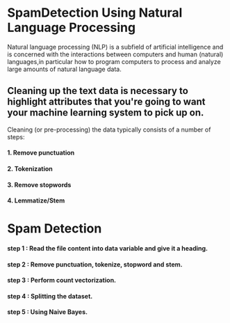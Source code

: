 # SpamDetection Using Natural Language Processing

Natural language processing (NLP) is a subfield of artificial intelligence and is concerned with the interactions between computers and human (natural) languages,in particular how to program computers to process and analyze large amounts of natural language data.


## Cleaning up the text data is necessary to highlight attributes that you're going to want your machine learning system to pick up on.

Cleaning (or pre-processing) the data typically consists of a number of steps:

#### 1. Remove punctuation
#### 2. Tokenization
#### 3. Remove stopwords
#### 4. Lemmatize/Stem


# Spam Detection

#### step 1 : Read the file content into data variable and give it a heading.

#### step 2 : Remove punctuation, tokenize, stopword and stem.

#### step 3 : Perform count vectorization.

#### step 4 : Splitting the dataset.

#### step 5 : Using Naive Bayes.
